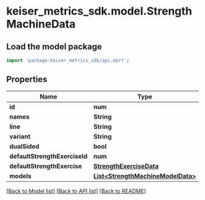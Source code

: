 # keiser_metrics_sdk.model.StrengthMachineData

## Load the model package
```dart
import 'package:keiser_metrics_sdk/api.dart';
```

## Properties
Name | Type | Description | Notes
------------ | ------------- | ------------- | -------------
**id** | **num** |  | 
**names** | **String** |  | 
**line** | **String** |  | 
**variant** | **String** |  | [optional] 
**dualSided** | **bool** |  | 
**defaultStrengthExerciseId** | **num** |  | [optional] 
**defaultStrengthExercise** | [**StrengthExerciseData**](StrengthExerciseData.md) |  | [optional] 
**models** | [**List&lt;StrengthMachineModelData&gt;**](StrengthMachineModelData.md) |  | [optional] 

[[Back to Model list]](../README.md#documentation-for-models) [[Back to API list]](../README.md#documentation-for-api-endpoints) [[Back to README]](../README.md)



